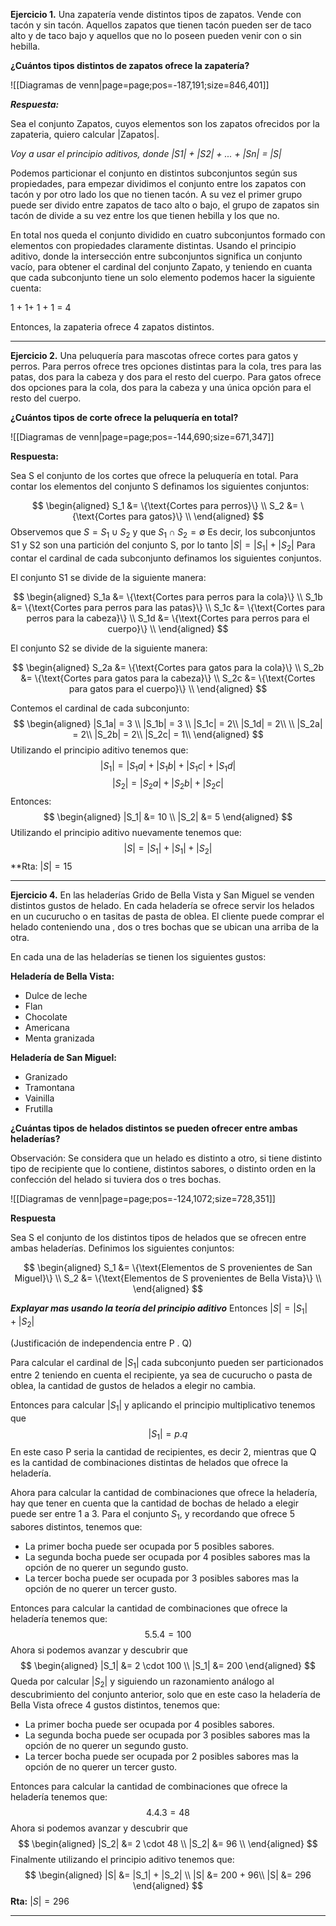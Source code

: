 **Ejercicio 1.**
Una zapatería vende distintos tipos de zapatos. Vende con tacón y sin tacón. Aquellos zapatos que tienen tacón pueden ser de taco alto y de taco bajo y aquellos que no lo poseen pueden venir con o sin hebilla.

**¿Cuántos tipos distintos de zapatos ofrece la zapatería?**

![[Diagramas de venn|page=page;pos=-187,191;size=846,401]]


***Respuesta:***

Sea el conjunto Zapatos, cuyos elementos son los zapatos ofrecidos por la zapateria, quiero calcular |Zapatos|.

*Voy a usar el principio aditivos, donde |S1| + |S2| + ... + |Sn|  = |S|*

Podemos particionar el conjunto en distintos subconjuntos según sus propiedades, para empezar dividimos el conjunto entre los zapatos con tacón y por otro lado los que no tienen tacón. A su vez el primer grupo puede ser divido entre zapatos de taco alto o bajo, el grupo de zapatos sin tacón de divide a su vez entre los que tienen hebilla y los que no.

En total nos queda el conjunto dividido en cuatro subconjuntos formado con elementos con propiedades claramente distintas. Usando el principio aditivo, donde la intersección entre subconjuntos significa un conjunto vacío, para obtener el cardinal del conjunto Zapato, y teniendo en cuanta que cada subconjunto tiene un solo elemento podemos hacer la siguiente cuenta:

1 + 1+ 1 + 1 = 4

Entonces, la zapateria ofrece 4 zapatos distintos.


---

**Ejercicio 2.**
Una peluquería para mascotas ofrece cortes para gatos y perros. Para perros ofrece tres opciones distintas para la cola, tres para las patas, dos para la cabeza y dos para el resto del cuerpo. Para gatos ofrece dos opciones para la cola, dos para la cabeza y una  única opción para el resto del cuerpo.

**¿Cuántos tipos de corte ofrece la peluquería en total?**

![[Diagramas de venn|page=page;pos=-144,690;size=671,347]]

**Respuesta:**

Sea S el conjunto de los cortes que ofrece la peluquería en total.
Para contar los elementos del conjunto S definamos los siguientes conjuntos:

$$
\begin{aligned}
S_1 &= \{\text{Cortes para perros}\} \\
S_2 &= \{\text{Cortes para gatos}\} \\
\end{aligned}
$$
Observemos que $S = S_1 \cup S_2$ y que $S_1 \cap S_2 = \emptyset$ Es decir, los subconjuntos S1 y S2 son una partición del conjunto S, por lo tanto $|S| = |S_1| + |S_2|$ Para contar el cardinal de cada subconjunto definamos los siguientes conjuntos.

El conjunto S1 se divide de la siguiente manera:

$$
\begin{aligned}
S_1a &= \{\text{Cortes para perros para la cola}\} \\
S_1b &= \{\text{Cortes para perros para las patas}\} \\
S_1c &= \{\text{Cortes para perros para la cabeza}\} \\
S_1d &= \{\text{Cortes para perros para el cuerpo}\} \\
\end{aligned}
$$

El conjunto S2 se divide de la siguiente manera:

$$
\begin{aligned}
S_2a &= \{\text{Cortes para gatos para la cola}\} \\
S_2b &= \{\text{Cortes para gatos para la cabeza}\} \\
S_2c &= \{\text{Cortes para gatos para el cuerpo}\} \\
\end{aligned}
$$

Contemos el cardinal de cada subconjunto:
$$
\begin{aligned}
|S_1a| = 3 \\
|S_1b| = 3 \\
|S_1c| = 2\\
|S_1d| = 2\\
\\
|S_2a| = 2\\
|S_2b| = 2\\
|S_2c| = 1\\
\end{aligned}
$$
Utilizando el principio aditivo tenemos que:
$$
|S_1| = |S_1a| + |S_1b| + |S_1c| + |S_1d|
$$
$$
|S_2| = |S_2a| + |S_2b| + |S_2c|
$$
Entonces:
$$
\begin{aligned}
|S_1| &= 10 \\
|S_2| &= 5
\end{aligned}
$$
Utilizando el principio aditivo nuevamente tenemos que:
$$
|S| = |S_1| + |S_1| + |S_2|
$$
**Rta: $|S| = 15$

---

**Ejercicio 4.**
En las heladerías Grido de Bella Vista y San Miguel se venden distintos gustos de helado. En
cada heladería se ofrece servir los helados en un cucurucho o en tasitas de pasta de oblea. El cliente puede comprar el helado conteniendo una , dos o tres bochas que se ubican una arriba de la otra.

En cada una de las heladerías se tienen los siguientes gustos:

**Heladería de Bella Vista:**
- Dulce de leche
- Flan
- Chocolate
- Americana
- Menta granizada

**Heladería de San Miguel:**
- Granizado
- Tramontana
- Vainilla
- Frutilla

**¿Cuántas tipos de helados distintos se pueden ofrecer entre ambas heladerías?**

Observación: Se considera que un helado es distinto a otro, si tiene distinto tipo de recipiente que lo contiene, distintos sabores, o distinto orden en la confección del helado si tuviera dos o tres bochas.

![[Diagramas de venn|page=page;pos=-124,1072;size=728,351]]

**Respuesta**

Sea S el conjunto de los distintos tipos de helados que se ofrecen entre ambas heladerías.
Definimos los siguientes conjuntos:

$$
\begin{aligned}
S_1 &= \{\text{Elementos de S provenientes de San Miguel}\} \\
S_2 &= \{\text{Elementos de S provenientes de Bella Vista}\} \\
\end{aligned}
$$

***Explayar mas usando la teoría del principio aditivo***  Entonces $|S| = |S_1| + |S_2|$

(Justificación de independencia entre P . Q)

Para calcular el cardinal de $|S_1|$ cada subconjunto pueden ser particionados entre 2 teniendo en cuenta el recipiente, ya sea de cucurucho o pasta de oblea, la cantidad de gustos de helados a elegir no cambia.

Entonces para calcular $|S_1|$ y aplicando el principio multiplicativo tenemos que
$$|S_1| = p . q$$
En este caso P seria la cantidad de recipientes, es decir 2, mientras que Q es la cantidad de combinaciones distintas de helados que ofrece la heladería.

Ahora para calcular la cantidad de combinaciones que ofrece la heladería, hay que tener en cuenta que la cantidad de bochas de helado a elegir puede ser entre 1 a 3. Para el conjunto $S_1$, y recordando que ofrece 5 sabores distintos, tenemos que:

- La primer bocha puede ser ocupada por 5 posibles sabores.
- La segunda bocha puede ser ocupada por 4 posibles sabores mas la opción de no querer un segundo gusto.
- La tercer bocha puede ser ocupada por 3 posibles sabores mas la opción de no querer un tercer gusto.

Entonces para calcular la cantidad de combinaciones que ofrece la heladería tenemos que:
$$5.5.4 = 100$$
Ahora si podemos avanzar y descubrir que 
$$
\begin{aligned}
|S_1| &= 2 \cdot 100 \\
|S_1| &= 200
\end{aligned}
$$
Queda por calcular $|S_2|$ y siguiendo un razonamiento análogo al descubrimiento del conjunto anterior, solo que en este caso la heladería de Bella Vista ofrece 4 gustos distintos, tenemos que:

- La primer bocha puede ser ocupada por 4 posibles sabores.
- La segunda bocha puede ser ocupada por 3 posibles sabores mas la opción de no querer un segundo gusto.
- La tercer bocha puede ser ocupada por 2 posibles sabores mas la opción de no querer un tercer gusto.

Entonces para calcular la cantidad de combinaciones que ofrece la heladería tenemos que:
$$4.4.3 = 48$$Ahora si podemos avanzar y descubrir que
$$
\begin{aligned}
|S_2| &= 2 \cdot 48 \\
|S_2| &= 96 \\
\end{aligned}
$$
Finalmente utilizando el principio aditivo tenemos que:
$$
\begin{aligned}
|S| &= |S_1| + |S_2| \\
|S| &= 200 + 96\\
|S| &= 296
\end{aligned}
$$
**Rta:** $|S|=296$

---
